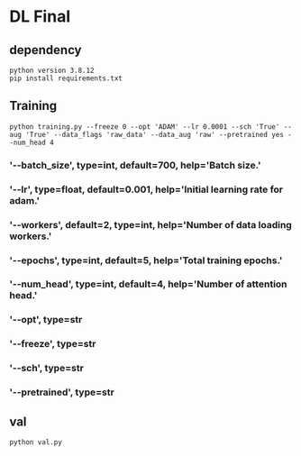 # DL Final
## dependency
    python version 3.8.12
    pip install requirements.txt

## Training
    python training.py --freeze 0 --opt 'ADAM' --lr 0.0001 --sch 'True' --aug 'True' --data_flags 'raw_data' --data_aug 'raw' --pretrained yes --num_head 4
### '--batch_size', type=int, default=700, help='Batch size.'
### '--lr', type=float, default=0.001, help='Initial learning rate for adam.'
### '--workers', default=2, type=int, help='Number of data loading workers.'
### '--epochs', type=int, default=5, help='Total training epochs.'
### '--num_head', type=int, default=4, help='Number of attention head.'
### '--opt', type=str
### '--freeze', type=str
### '--sch', type=str
### '--pretrained', type=str


## val 
    python val.py